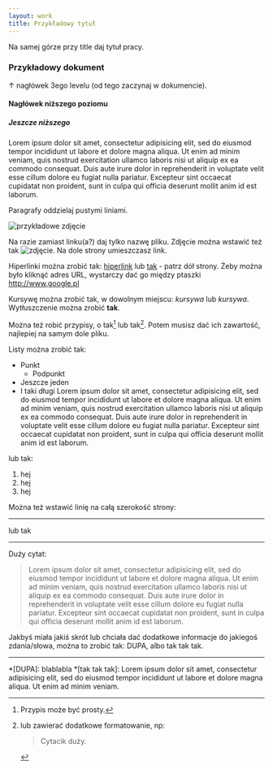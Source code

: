 ```yaml
---
layout: work
title: Przykładowy tytuł
---
```


Na samej górze przy title daj tytuł pracy.

### Przykładowy dokument

↑ nagłówek 3ego levelu (od tego zaczynaj w dokumencie).

#### Nagłówek niższego poziomu

##### Jeszcze niższego

Lorem ipsum dolor sit amet, consectetur adipisicing elit, sed do eiusmod
tempor incididunt ut labore et dolore magna aliqua. Ut enim ad minim veniam,
quis nostrud exercitation ullamco laboris nisi ut aliquip ex ea commodo
consequat. Duis aute irure dolor in reprehenderit in voluptate velit esse
cillum dolore eu fugiat nulla pariatur. Excepteur sint occaecat cupidatat non
proident, sunt in culpa qui officia deserunt mollit anim id est laborum.

Paragrafy oddzielaj pustymi liniami.

![przykładowe zdjęcie](http://www.placehold.it/750x100)

Na razie zamiast linku(a?) daj tylko nazwę pliku. Zdjęcie można wstawić też tak ![zdjęcie]. Na dole strony umieszczasz link.

Hiperlinki można zrobić tak: [hiperlink](http://www.docelowa.strona) lub [tak] - patrz dół strony. Żeby można było kliknąć adres URL, wystarczy dać go między ptaszki <http://www.google.pl>

Kursywę można zrobić tak, w dowolnym miejscu: *kursywa* lub _kursywa_. Wytłuszczenie można zrobić **tak**.

Można też robić przypisy, o tak[^1] lub tak[^taki-sobie-przypis]. Potem musisz dać ich zawartość, najlepiej na samym dole pliku.

Listy można zrobić tak:

* Punkt
	* Podpunkt
* Jeszcze jeden
* I taki długi Lorem ipsum dolor sit amet, consectetur adipisicing elit, sed do eiusmod
  tempor incididunt ut labore et dolore magna aliqua. Ut enim ad minim veniam,
  quis nostrud exercitation ullamco laboris nisi ut aliquip ex ea commodo
  consequat. Duis aute irure dolor in reprehenderit in voluptate velit esse
  cillum dolore eu fugiat nulla pariatur. Excepteur sint occaecat cupidatat non
  proident, sunt in culpa qui officia deserunt mollit anim id est laborum.

lub tak:

1. hej
2. hej
3. hej

Można też wstawić linię na całą szerokość strony:

---

lub tak

***

Duży cytat:

> Lorem ipsum dolor sit amet, consectetur adipisicing elit, sed do eiusmod
> tempor incididunt ut labore et dolore magna aliqua. Ut enim ad minim veniam,
> quis nostrud exercitation ullamco laboris nisi ut aliquip ex ea commodo
> consequat. Duis aute irure dolor in reprehenderit in voluptate velit esse
> cillum dolore eu fugiat nulla pariatur. Excepteur sint occaecat cupidatat non
> proident, sunt in culpa qui officia deserunt mollit anim id est laborum.

Jakbyś miała jakiś skrót lub chciała dać dodatkowe informacje do jakiegoś zdania/słowa, można to zrobić tak: DUPA, albo tak tak tak.

---

*[DUPA]: blablabla
*[tak tak tak]: Lorem ipsum dolor sit amet, consectetur adipisicing elit, sed do eiusmod tempor incididunt ut labore et dolore magna aliqua. Ut enim ad minim veniam.

[zdjęcie]: zdjęcie.png

[tak]: http://www.google.pl

[^1]: Przypis może być prosty.

[^taki-sobie-przypis]:
	lub zawierać dodatkowe formatowanie, np:
	> Cytacik duży.